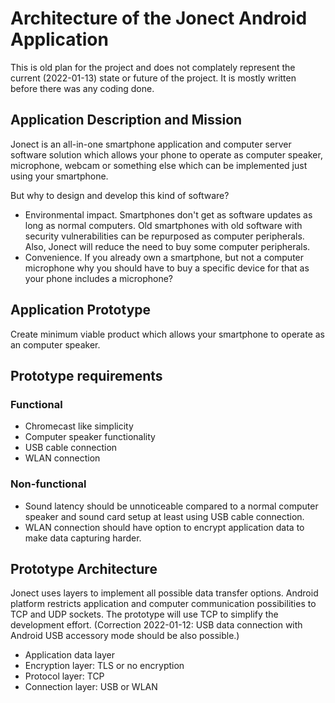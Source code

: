 # Architecture of the Jonect Android Application

This is old plan for the project and does not complately represent the current
(2022-01-13) state or future of the project. It is mostly written before there
was any coding done.

## Application Description and Mission

Jonect is an all-in-one smartphone application and computer server software
solution which allows your phone to operate as computer speaker,
microphone, webcam or something else which can be implemented just using
your smartphone.

But why to design and develop this kind of software?

* Environmental impact. Smartphones don't get as software updates as long as
normal computers. Old smartphones with old software with security
vulnerabilities can be repurposed as computer peripherals.
Also, Jonect will reduce the need to buy some computer peripherals.
* Convenience. If you already own a smartphone, but not a computer
microphone why you should have to buy a specific device for that as your
phone includes a microphone?

## Application Prototype

Create minimum viable product which allows your smartphone to operate as an
computer speaker.

## Prototype requirements

### Functional

* Chromecast like simplicity
* Computer speaker functionality
* USB cable connection
* WLAN connection

### Non-functional

* Sound latency should be unnoticeable compared to a normal computer
speaker and sound card setup at least using USB cable connection.
* WLAN connection should have option to encrypt application data to make
data capturing harder.

## Prototype Architecture

Jonect uses layers to implement all possible data transfer options. Android
platform restricts application and computer communication possibilities to TCP
and UDP sockets. The prototype will use TCP to simplify the development effort.
(Correction 2022-01-12: USB data connection with Android USB accessory mode
should be also possible.)

* Application data layer
* Encryption layer: TLS or no encryption
* Protocol layer: TCP
* Connection layer: USB or WLAN
